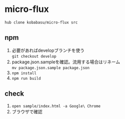# micro-flux

`hub clone kobabasu/micro-flux src`

## npm
1. 必要があればdevelopブランチを使う  
   `git checkout develop`
1. package.json.sampleを確認。流用する場合はリネーム  
   `mv package.json.sample package.json`
1. `npm install`
1. `npm run build`

## check
1. `open sample/index.html -a Google\ Chrome`
1. ブラウザで確認
